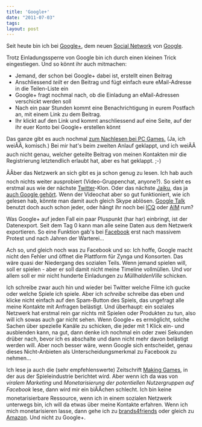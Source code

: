 ```yaml
---
title: 'Google+'
date: "2011-07-03"
tags: 
layout: post
---
```

<p>Seit heute bin ich bei <a href="http://plus.google.com">Google+</a>, dem neuen <a href="http://de.wikipedia.org/wiki/Soziales_Netzwerk_(Soziologie)">Social Network</a> von <a href="http://www.google.de/">Google</a>.</p>
<p>Trotz Einladungssperre von Google bin ich durch einen kleinen Trick eingestiegen. Und so könnt ihr auch mitmachen:</p>
<ul>
<li>Jemand, der schon bei Google+ dabei ist, erstellt einen Beitrag</li>
<li>Anschliessend <em>teilt</em> er den Beitrag und fügt einfach eure eMail-Adresse in die Teilen-Liste ein</li>
<li>Google+ fragt nochmal nach, ob die Einladung an eMail-Adressen verschickt werden soll</li>
<li>Nach ein paar Stunden kommt eine Benachrichtigung in eurem Postfach an, mit einem Link zu dem Beitrag.</li>
<li>Ihr klickt auf den Link und kommt anschliessend auf eine Seite, auf der ihr euer Konto bei Google+ erstellen könnt</li>
</ul>
<p>Das ganze gibt es auch nochmal <a href="http://myln.de/yd">zum Nachlesen bei PC Games.</a> (Ja, ich weiÃÂ, komisch.) Bei mir hat's beim zweiten Anlauf geklappt, und ich weiÃÂ auch nicht genau, welcher geteilte Beitrag von meinen Kontakten mir die Registrierung letztendlich erlaubt hat, aber es hat geklappt. ;-)</p>
<p>ÃÂber das Netzwerk an sich gibt es ja schon genug zu lesen. Ich hab auch noch nichts weiter ausprobiert (Video-Gruppenchat, anyone?). So sieht es erstmal aus wie der nächste <a href="htt://twitter.com/">Twitter</a>-Klon. Oder das nächste <a href="http://www.jaiku.com/">Jaiku</a>, das ja <a href="http://googlecode.blogspot.com/2009/01/changes-for-jaiku-and-farewell-to.html">auch Google gehört</a></a>. Wenn der Videochat aber so gut funktioniert, wie ich gelesen hab, könnte man damit auch gleich Skype ablösen. <a href="http://www.google.com/talk/intl/de/">Google Talk</a> benutzt doch auch schon jeder, oder hängt ihr noch bei <a href="http://www.icq.com/de">ICQ</a> oder <a href="http://www.aim.com/">AIM</a> rum?</p>
<p>Was Google+ auf jeden Fall ein paar Pluspunkt (har har) einbringt, ist der Datenexport. Seit dem Tag 0 kann man alle seine Daten aus dem Netzwerk exportieren. So eine Funktion gab's bei <a href="http://www.facebook.com/">Facebook</a> erst nach massivem Protest und nach Jahren der Warterei...</p>
<p>Ach so, und gleich noch was zu Facebook und so: Ich hoffe, Google macht nicht den Fehler und öffnet die Plattform für Zynga und Konsorten. Das wäre quasi der Niedergang des sozialen Teils. Wenn jemand spielen will, soll er spielen - aber er soll damit nicht meine Timeline vollmüllen. Und vor allem soll er mir nicht hunderte Einladungen zu <em>MüllhaldenVille</em> schicken.</p>
<p>Ich schreibe zwar auch hin und wieder bei Twitter welche Filme ich gucke oder welche Spiele ich spiele. Aber ich <em>schreibe</em> schreibe das eben und klicke nicht einfach auf den Spam-Button des Spiels, das ungefragt alle meine Kontakte mit Anfragen belästigt. Und überhaupt: ein soziales Netzwerk hat erstmal rein gar nichts mit Spielen oder Produkten zu tun, also will ich sowas auch gar nicht sehen. Wenn Google+ es ermöglicht, solche Sachen über spezielle Kanäle zu schicken, die jeder mit 1 Klick ein- und ausblenden kann, na gut, dann denke ich nochmal ein oder zwei Sekunden drüber nach, bevor ich es abschalte und dann nicht mehr davon belästigt werden will. Aber noch besser wäre, wenn Google sich entscheidet, genau dieses Nicht-Anbieten als Unterscheidungsmerkmal zu Facebook zu nehmen...</p>
<p>Ich lese ja auch die (sehr empfehlenswerte) Zeitschrift <a href="http://www.makinggames.de/">Making Games</a>, in der aus der Spieleindustrie berichtet wird. Aber wenn ich da was von <em>viralem Marketing</em> und <em>Monetarisierung der potentiellen Nutzergruppen auf Facebook</em> lese, dann wird mir ein biÃÂchen schlecht. Ich bin keine monetarisierbare Ressource, wenn ich in einem sozialen Netzwerk unterwegs bin, ich will da etwas über meine Kontakte erfahren. Wenn ich mich monetarisieren lasse, dann gehe ich zu <a href="http://www.brands4friends.de/">brands4friends</a> oder gleich zu <a href="http://www.amazon.de/">Amazon</a>. Und nicht zu Google+.</p>
